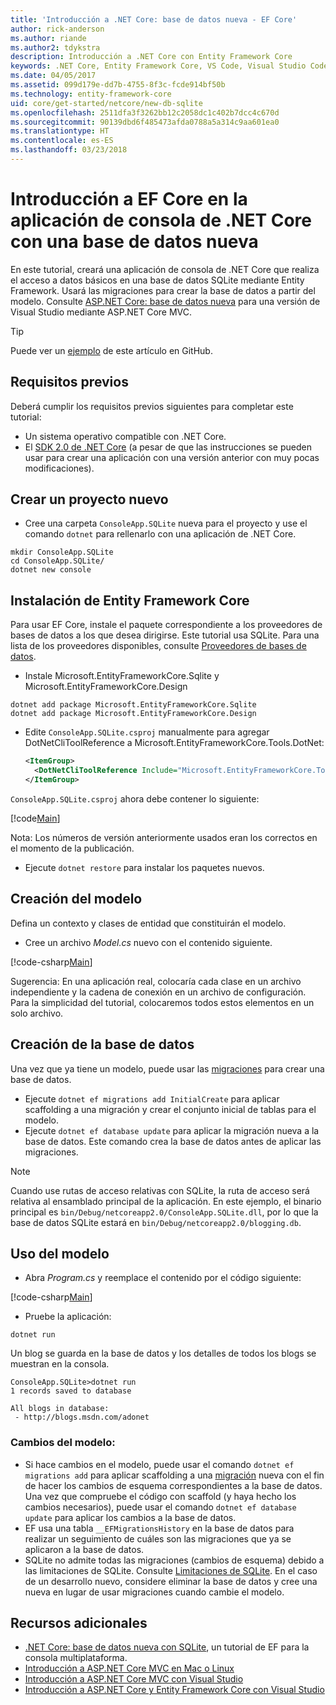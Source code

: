 ```yaml
---
title: 'Introducción a .NET Core: base de datos nueva - EF Core'
author: rick-anderson
ms.author: riande
ms.author2: tdykstra
description: Introducción a .NET Core con Entity Framework Core
keywords: .NET Core, Entity Framework Core, VS Code, Visual Studio Code, Mac, Linux
ms.date: 04/05/2017
ms.assetid: 099d179e-dd7b-4755-8f3c-fcde914bf50b
ms.technology: entity-framework-core
uid: core/get-started/netcore/new-db-sqlite
ms.openlocfilehash: 2511dfa3f3262bb12c2058dc1c402b7dcc4c670d
ms.sourcegitcommit: 90139dbd6f485473afda0788a5a314c9aa601ea0
ms.translationtype: HT
ms.contentlocale: es-ES
ms.lasthandoff: 03/23/2018
---
```

# <a name="getting-started-with-ef-core-on-net-core-console-app-with-a-new-database"></a>Introducción a EF Core en la aplicación de consola de .NET Core con una base de datos nueva

En este tutorial, creará una aplicación de consola de .NET Core que realiza el acceso a datos básicos en una base de datos SQLite mediante Entity Framework. Usará las migraciones para crear la base de datos a partir del modelo. Consulte [ASP.NET Core: base de datos nueva](xref:core/get-started/aspnetcore/new-db) para una versión de Visual Studio mediante ASP.NET Core MVC.

> [!TIP]  
> Puede ver un [ejemplo](https://github.com/aspnet/EntityFramework.Docs/tree/master/samples/core/GetStarted/NetCore/ConsoleApp.SQLite) de este artículo en GitHub.

## <a name="prerequisites"></a>Requisitos previos

Deberá cumplir los requisitos previos siguientes para completar este tutorial:
* Un sistema operativo compatible con .NET Core.
* El [SDK 2.0 de .NET Core](https://www.microsoft.com/net/core) (a pesar de que las instrucciones se pueden usar para crear una aplicación con una versión anterior con muy pocas modificaciones).

## <a name="create-a-new-project"></a>Crear un proyecto nuevo

* Cree una carpeta `ConsoleApp.SQLite` nueva para el proyecto y use el comando `dotnet` para rellenarlo con una aplicación de .NET Core.

``` Console
mkdir ConsoleApp.SQLite
cd ConsoleApp.SQLite/
dotnet new console
```

## <a name="install-entity-framework-core"></a>Instalación de Entity Framework Core

Para usar EF Core, instale el paquete correspondiente a los proveedores de bases de datos a los que desea dirigirse. Este tutorial usa SQLite. Para una lista de los proveedores disponibles, consulte [Proveedores de bases de datos](../../providers/index.md).

* Instale Microsoft.EntityFrameworkCore.Sqlite y Microsoft.EntityFrameworkCore.Design

``` Console
dotnet add package Microsoft.EntityFrameworkCore.Sqlite
dotnet add package Microsoft.EntityFrameworkCore.Design
```

* Edite `ConsoleApp.SQLite.csproj` manualmente para agregar DotNetCliToolReference a Microsoft.EntityFrameworkCore.Tools.DotNet:

  ``` xml
  <ItemGroup>
    <DotNetCliToolReference Include="Microsoft.EntityFrameworkCore.Tools.DotNet" Version="2.0.0" />
  </ItemGroup>
  ```

`ConsoleApp.SQLite.csproj` ahora debe contener lo siguiente:

[!code[Main](../../../../samples/core/GetStarted/NetCore/ConsoleApp.SQLite/ConsoleApp.SQLite.csproj)]

 Nota: Los números de versión anteriormente usados eran los correctos en el momento de la publicación.

*  Ejecute `dotnet restore` para instalar los paquetes nuevos.

## <a name="create-the-model"></a>Creación del modelo

Defina un contexto y clases de entidad que constituirán el modelo.

* Cree un archivo *Model.cs* nuevo con el contenido siguiente.

[!code-csharp[Main](../../../../samples/core/GetStarted/NetCore/ConsoleApp.SQLite/Model.cs)]

Sugerencia: En una aplicación real, colocaría cada clase en un archivo independiente y la cadena de conexión en un archivo de configuración. Para la simplicidad del tutorial, colocaremos todos estos elementos en un solo archivo.

## <a name="create-the-database"></a>Creación de la base de datos

Una vez que ya tiene un modelo, puede usar las [migraciones](https://docs.microsoft.com/aspnet/core/data/ef-mvc/migrations#introduction-to-migrations) para crear una base de datos.

* Ejecute `dotnet ef migrations add InitialCreate` para aplicar scaffolding a una migración y crear el conjunto inicial de tablas para el modelo.
* Ejecute `dotnet ef database update` para aplicar la migración nueva a la base de datos. Este comando crea la base de datos antes de aplicar las migraciones.

> [!NOTE]  
> Cuando use rutas de acceso relativas con SQLite, la ruta de acceso será relativa al ensamblado principal de la aplicación. En este ejemplo, el binario principal es `bin/Debug/netcoreapp2.0/ConsoleApp.SQLite.dll`, por lo que la base de datos SQLite estará en `bin/Debug/netcoreapp2.0/blogging.db`.

## <a name="use-your-model"></a>Uso del modelo

* Abra *Program.cs* y reemplace el contenido por el código siguiente:

 [!code-csharp[Main](../../../../samples/core/GetStarted/NetCore/ConsoleApp.SQLite/Program.cs)]

* Pruebe la aplicación:

 `dotnet run`

 Un blog se guarda en la base de datos y los detalles de todos los blogs se muestran en la consola.

  ``` Console
  ConsoleApp.SQLite>dotnet run
  1 records saved to database

  All blogs in database:
   - http://blogs.msdn.com/adonet
  ```

### <a name="changing-the-model"></a>Cambios del modelo:

- Si hace cambios en el modelo, puede usar el comando `dotnet ef migrations add` para aplicar scaffolding a una [migración](https://docs.microsoft.com/aspnet/core/data/ef-mvc/migrations#introduction-to-migrations) nueva con el fin de hacer los cambios de esquema correspondientes a la base de datos. Una vez que compruebe el código con scaffold (y haya hecho los cambios necesarios), puede usar el comando `dotnet ef database update` para aplicar los cambios a la base de datos.
- EF usa una tabla `__EFMigrationsHistory` en la base de datos para realizar un seguimiento de cuáles son las migraciones que ya se aplicaron a la base de datos.
- SQLite no admite todas las migraciones (cambios de esquema) debido a las limitaciones de SQLite. Consulte [Limitaciones de SQLite](../../providers/sqlite/limitations.md). En el caso de un desarrollo nuevo, considere eliminar la base de datos y cree una nueva en lugar de usar migraciones cuando cambie el modelo.

## <a name="additional-resources"></a>Recursos adicionales

* [.NET Core: base de datos nueva con SQLite](xref:core/get-started/netcore/new-db-sqlite), un tutorial de EF para la consola multiplataforma.
* [Introducción a ASP.NET Core MVC en Mac o Linux](https://docs.microsoft.com/aspnet/core/tutorials/first-mvc-app-xplat/index)
* [Introducción a ASP.NET Core MVC con Visual Studio](https://docs.microsoft.com/aspnet/core/tutorials/first-mvc-app/index)
* [Introducción a ASP.NET Core y Entity Framework Core con Visual Studio](https://docs.microsoft.com/aspnet/core/data/ef-mvc/index)
